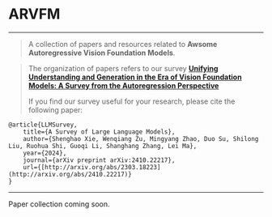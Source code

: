 # ARVFM
------
> A collection of papers and resources related to **Awsome Autoregressive Vision Foundation Models**.

>
> The organization of papers refers to our survey [**Unifying Understanding and Generation in the Era of Vision Foundation Models: A Survey from the Autoregression Perspective**](http://arxiv.org/abs/2410.22217)
>
>
> If you find our survey useful for your research, please cite the following paper:

```
@article{LLMSurvey,
    title={A Survey of Large Language Models},
    author={Shenghao Xie, Wenqiang Zu, Mingyang Zhao, Duo Su, Shilong Liu, Ruohua Shi, Guoqi Li, Shanghang Zhang, Lei Ma},
    year={2024},
    journal={arXiv preprint arXiv:2410.22217},
    url={[http://arxiv.org/abs/2303.18223](http://arxiv.org/abs/2410.22217)}
}
```

-----
Paper collection coming soon.
